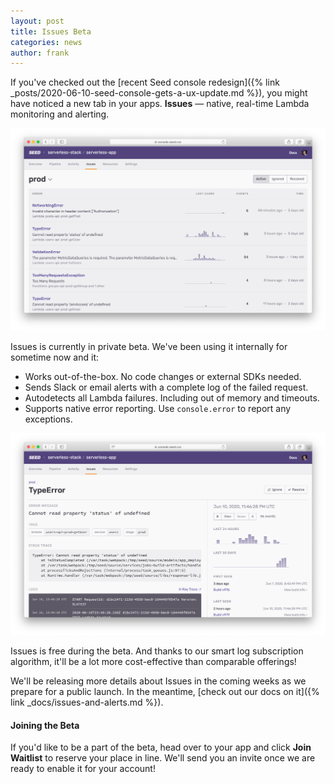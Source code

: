 ```yaml
---
layout: post
title: Issues Beta
categories: news
author: frank
---
```


If you've checked out the [recent Seed console redesign]({% link _posts/2020-06-10-seed-console-gets-a-ux-update.md %}), you might have noticed a new tab in your apps. **Issues** — native, real-time Lambda monitoring and alerting.

![Issues feed in Seed](/assets/blog/issues-beta/issues-feed-in-seed.png)

Issues is currently in private beta. We've been using it internally for sometime now and it:

- Works out-of-the-box. No code changes or external SDKs needed.
- Sends Slack or email alerts with a complete log of the failed request.
- Autodetects all Lambda failures. Including out of memory and timeouts.
- Supports native error reporting. Use `console.error` to report any exceptions.

![Issues details page in Seed](/assets/blog/issues-beta/issues-details-page-in-seed.png)

Issues is free during the beta. And thanks to our smart log subscription algorithm, it'll be a lot more cost-effective than comparable offerings!

We'll be releasing more details about Issues in the coming weeks as we prepare for a public launch. In the meantime, [check out our docs on it]({% link _docs/issues-and-alerts.md %}).

#### Joining the Beta

If you'd like to be a part of the beta, head over to your app and click **Join Waitlist** to reserve your place in line. We'll send you an invite once we are ready to enable it for your account! 
